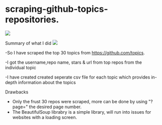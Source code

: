 # scraping-github-topics-repositories.

![](https://i.imgur.com/uk47YQz.png)

Summary of what I did
![](https://i.imgur.com/Ol3Gud5.png)

-So I have scraped the top 30 topics from https://github.com/topics.

-I got the username,repo name, stars & url from top repos from the individual topic

-I have created created seperate csv file for each topic which provides in-depth information about the topics

Drawbacks
- Only the frust 30 repos were scraped, more can be done by using "?page=" the desired page number.
- The BeautifulSoup librabry is a simple library, will run into issues for websites with a loading screen.
